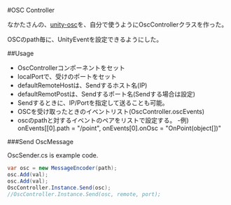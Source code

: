 #OSC Controller

なかたさんの、[unity-osc](https://github.com/nobnak/unity-osc)を、自分で使うようにOscControllerクラスを作った。

OSCのpath毎に、UnityEventを設定できるようにした。

##Usage

- OscControllerコンポーネントをセット
- localPortで、受けのポートをセット
- defaultRemoteHostは、Sendするホスト名(IP)
- defaultRemotPostは、Sendするポート名(Sendする場合は設定)
- Sendするときに、IP/Portを指定して送ることも可能。
- OSCを受け取ったときのイベントリスト(OscController.oscEvents)
 - oscのpathと対するイベントのペアをリストで設定する。
 -例)  onEvents[[0].path = "/point", onEvents[0].onOsc = "OnPoint(object[])"

###Send OscMessage

OscSender.cs is example code.

```csharp
var osc = new MessageEncoder(path);
osc.Add(val);
osc.Add(val);
OscController.Instance.Send(osc);
//OscController.Instance.Send(osc, remote, port);
```
